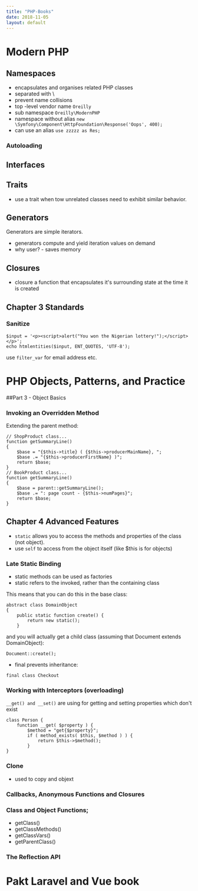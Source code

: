 ```yaml
---
title: "PHP-Books"
date: 2018-11-05
layout: default
---
```



# Modern PHP

## Namespaces
* encapsulates and organises related PHP classes
* separated with \
* prevent name collisions
* top -level vendor name ```Oreilly```
* sub namespace ```Oreilly\ModernPHP```
* namespace without alias ```new \Symfony\Component\HttpFoundation\Response('Oops', 400);```
* can use an alias ```use zzzzz as Res;```

### Autoloading

## Interfaces
## Traits
* use a trait when tow unrelated classes need to exhibit similar behavior.

## Generators
Generators are simple iterators.
* generators compute and yield iteration values on demand
* why user? - saves memory

## Closures
* closure a function that encapsulates it's surrounding state at the time it is created

## Chapter 3 Standards

### Sanitize
```
$input = '<p><script>alert("You won the Nigerian lottery!");</script></p>';
echo htmlentities($input, ENT_QUOTES, 'UTF-8');
```

use ```filter_var``` for email address etc.

# PHP Objects, Patterns, and Practice
##Part 3 - Object Basics

### Invoking an Overridden Method
Extending the parent method:

```
// ShopProduct class...
function getSummaryLine() 
{
    $base = "{$this->title} ( {$this->producerMainName}, ";
    $base .= "{$this->producerFirstName} )";
    return $base;
}
// BookProduct class...
function getSummaryLine() 
{
    $base = parent::getSummaryLine();
    $base .= ": page count - {$this->numPages}";
    return $base;
}

```

## Chapter 4 Advanced Features

*  ```static``` allows you to access the methods and properties of the class (not object).
* use ```self``` to access from the object itself (like $this is for objects)


### Late Static Binding
* static methods can be used as factories
* static refers to the invoked, rather than the containing class

This means that you can do this in the base class:
```
abstract class DomainObject  
{
    public static function create() {
        return new static();
    }
```
and you will actually get a child class (assuming that Document extends DomainObject):

```
Document::create();
```


* final prevents inheritance:

```
final class Checkout
```

### Working with Interceptors (overloading)

```__get() and __set()``` are using for getting and setting properties which don't exist
```
class Person {
    function __get( $property ) {
        $method = "get{$property}";
        if ( method_exists( $this, $method ) ) {
            return $this->$method();
        }
}

```
### Clone
* used to copy and objext


### Callbacks, Anonymous Functions and Closures

### Class and Object Functions;
* getClass()
* getClassMethods()
* getClassVars()
* getParentClass()

### The Reflection API





# Pakt Laravel and Vue book



